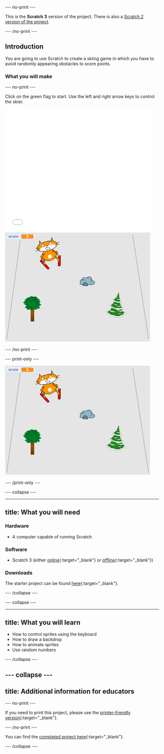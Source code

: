 --- no-print ---

This is the **Scratch 3** version of the project. There is also a [Scratch 2 version of the project](https://projects.raspberrypi.org/en/projects/scratch-cat-goes-skiing-scratch2).

--- /no-print ---

## Introduction

You are going to use Scratch to create a skiing game in which you have to avoid randomly appearing obstacles to score points.

### What you will make

--- no-print ---

Click on the green flag to start. Use the left and right arrow keys to control the skier.

<div class="scratch-preview">
  <iframe allowtransparency="true" width="485" height="402" src="//scratch.mit.edu/projects/embed/281116583/?autostart=false" frameborder="0" scrolling="no"></iframe>
  <img src="images/skiing-final.png">
</div>

--- /no-print ---

--- print-only ---

![complete project](images/skiing-final.png)

--- /print-only ---

--- collapse ---

---
title: What you will need
---

### Hardware

+ A computer capable of running Scratch

### Software

+ Scratch 3 (either [online](http://rpf.io/scratchon){:target="_blank"} or [offline](http://rpf.io/scratchoff){:target="_blank"})

### Downloads

The starter project can be found [here](http://rpf.io/p/en/scratch-cat-goes-skiing-go){:target="_blank"}.

--- /collapse ---

--- collapse ---

---
title: What you will learn
---

+ How to control sprites using the keyboard
+ How to draw a backdrop
+ How to animate sprites
+ Use random numbers

--- /collapse ---

--- collapse ---
---
title: Additional information for educators
---

--- no-print ---

If you need to print this project, please use the [printer-friendly version](https://projects.raspberrypi.org/en/projects/scratch-cat-goes-skiing/print){:target="_blank"}.

--- /no-print ---

You can find the [completed project here](http://rpf.io/p/en/scratch-cat-goes-skiing-get){:target="_blank"}.

--- /collapse ---

